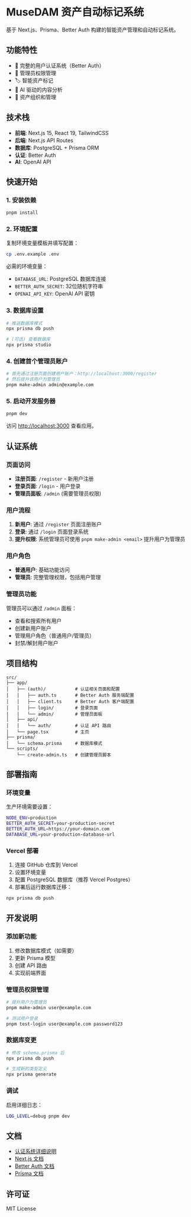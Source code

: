 # MuseDAM 资产自动标记系统

基于 Next.js、Prisma、Better Auth 构建的智能资产管理和自动标记系统。

## 功能特性

- 🔐 完整的用户认证系统（Better Auth）
- 👥 管理员权限管理
- 🏷️ 智能资产标记
- 🤖 AI 驱动的内容分析
- 📁 资产组织和管理

## 技术栈

- **前端**: Next.js 15, React 19, TailwindCSS
- **后端**: Next.js API Routes
- **数据库**: PostgreSQL + Prisma ORM
- **认证**: Better Auth
- **AI**: OpenAI API

## 快速开始

### 1. 安装依赖

```bash
pnpm install
```

### 2. 环境配置

复制环境变量模板并填写配置：

```bash
cp .env.example .env
```

必需的环境变量：

- `DATABASE_URL`: PostgreSQL 数据库连接
- `BETTER_AUTH_SECRET`: 32位随机字符串
- `OPENAI_API_KEY`: OpenAI API 密钥

### 3. 数据库设置

```bash
# 推送数据库模式
npx prisma db push

# (可选) 查看数据库
npx prisma studio
```

### 4. 创建首个管理员账户

```bash
# 首先通过注册页面创建用户账户：http://localhost:3000/register
# 然后提升该用户为管理员
pnpm make-admin admin@example.com
```

### 5. 启动开发服务器

```bash
pnpm dev
```

访问 [http://localhost:3000](http://localhost:3000) 查看应用。

## 认证系统

### 页面访问

- **注册页面**: `/register` - 新用户注册
- **登录页面**: `/login` - 用户登录
- **管理员面板**: `/admin` (需要管理员权限)

### 用户流程

1. **新用户**: 通过 `/register` 页面注册账户
2. **登录**: 通过 `/login` 页面登录系统
3. **提升权限**: 系统管理员可使用 `pnpm make-admin <email>` 提升用户为管理员

### 用户角色

- **普通用户**: 基础功能访问
- **管理员**: 完整管理权限，包括用户管理

### 管理员功能

管理员可以通过 `/admin` 面板：

- 查看和搜索所有用户
- 创建新用户账户
- 管理用户角色（普通用户/管理员）
- 封禁/解封用户账户

## 项目结构

```
src/
├── app/
│   ├── (auth)/           # 认证相关页面和配置
│   │   ├── auth.ts       # Better Auth 服务端配置
│   │   ├── client.ts     # Better Auth 客户端配置
│   │   ├── login/        # 登录页面
│   │   └── admin/        # 管理员面板
│   ├── api/
│   │   └── auth/         # 认证 API 路由
│   └── page.tsx          # 主页
├── prisma/
│   └── schema.prisma     # 数据库模式
└── scripts/
    └── create-admin.ts   # 创建管理员脚本
```

## 部署指南

### 环境变量

生产环境需要设置：

```bash
NODE_ENV=production
BETTER_AUTH_SECRET=your-production-secret
BETTER_AUTH_URL=https://your-domain.com
DATABASE_URL=your-production-database-url
```

### Vercel 部署

1. 连接 GitHub 仓库到 Vercel
2. 设置环境变量
3. 配置 PostgreSQL 数据库（推荐 Vercel Postgres）
4. 部署后运行数据库迁移：

```bash
npx prisma db push
```

## 开发说明

### 添加新功能

1. 修改数据库模式（如需要）
2. 更新 Prisma 模型
3. 创建 API 路由
4. 实现前端界面

### 管理员权限管理

```bash
# 提升用户为管理员
pnpm make-admin user@example.com

# 测试用户登录
pnpm test-login user@example.com password123
```

### 数据库变更

```bash
# 修改 schema.prisma 后
npx prisma db push

# 生成新的类型定义
npx prisma generate
```

### 调试

启用详细日志：

```bash
LOG_LEVEL=debug pnpm dev
```

## 文档

- [认证系统详细说明](./AUTH_SETUP.md)
- [Next.js 文档](https://nextjs.org/docs)
- [Better Auth 文档](https://www.better-auth.com)
- [Prisma 文档](https://www.prisma.io/docs)

## 许可证

MIT License
